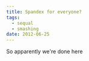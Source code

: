 ```yaml
---
title: Spandex for everyone?
tags:
  - sequal
  - smashing
date: 2012-06-25
---
```

So apparently we're done here


